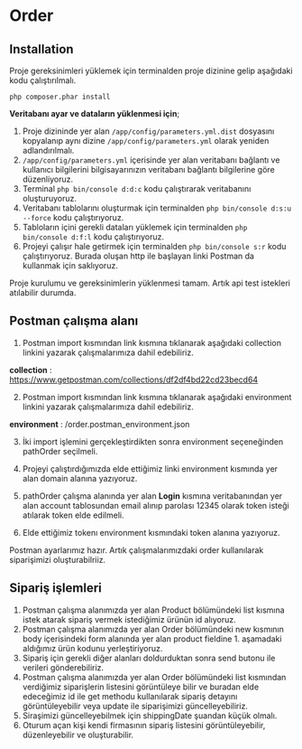 Order
========================

## Installation
  Proje gereksinimleri yüklemek için terminalden proje dizinine gelip aşağıdaki kodu çalıştırılmalı.

    php composer.phar install
**Veritabanı ayar ve dataların yüklenmesi için**;
1. Proje dizininde yer alan `/app/config/parameters.yml.dist` dosyasını kopyalanıp aynı dizine `/app/config/parameters.yml` olarak yeniden adlandırılmalı.
2. `/app/config/parameters.yml` içerisinde yer alan veritabanı bağlantı ve kullanıcı bilgilerini bilgisayarınızın veritabanı bağlantı bilgilerine göre düzenliyoruz.
3. Terminal `php bin/console d:d:c` kodu çalıştırarak veritabanını oluşturuyoruz.
4. Veritabanı tablolarını oluşturmak için terminalden `php bin/console d:s:u --force` kodu çalıştırıyoruz.
5. Tabloların içini gerekli dataları yüklemek için terminalden `php bin/console d:f:l` kodu çalıştırıyoruz.
6. Projeyi çalışır hale getirmek için terminalden `php bin/console s:r` kodu çalıştırıyoruz. Burada oluşan http ile başlayan linki Postman da kullanmak için saklıyoruz.

Proje kurulumu ve gereksinimlerin yüklenmesi tamam. Artık api test istekleri atılabilir durumda.

Postman çalışma alanı
--------------
1. Postman import kısmından link kısmına tıklanarak aşağıdaki collection linkini yazarak çalışmalarımıza dahil edebiliriz.

**collection** : https://www.getpostman.com/collections/df2df4bd22cd23becd64

2. Postman import kısmından link kısmına tıklanarak aşağıdaki environment linkini yazarak çalışmalarımıza dahil edebiliriz.

**environment** : /order.postman_environment.json

3. İki import işlemini gerçekleştirdikten sonra environment seçeneğinden pathOrder seçilmeli.

4. Projeyi çalıştırdığımızda elde ettiğimiz linki environment kısmında yer alan domain alanına yazıyoruz.

5. pathOrder çalışma alanında yer alan **Login** kısmına veritabanından yer alan account tablosundan email alınıp parolası 12345 olarak token isteği atılarak token elde edilmeli.

6. Elde ettiğimiz tokenı environment kısmındaki token alanına yazıyoruz.

Postman ayarlarımız hazır. Artık çalışmalarımızdaki  order kullanılarak siparişimizi oluşturabilriiz.


Sipariş işlemleri
--------------
1. Postman çalışma alanımızda yer alan Product bölümündeki list kısmına istek atarak sipariş vermek istediğimiz ürünün id alıyoruz.
2. Postman çalışma alanımızda yer alan Order bölümündeki new kısmının body içerisindeki form alanında yer alan product fieldine 1. aşamadaki aldığımız ürün kodunu yerleştiriyoruz.
3. Sipariş için gerekli diğer alanları doldurduktan sonra send butonu ile verileri gönderebiliriz.
4. Postman çalışma alanımızda yer alan Order bölümündeki list kısmından verdiğimiz siparişlerin listesini görüntüleye bilir ve buradan elde edeceğimiz id ile get methodu kullanılarak sipariş detayını görüntüleyebilir veya update ile siparişimizi güncelleyebiliriz.
5. Siraşimizi güncelleyebilmek için shippingDate şuandan küçük olmalı.
6. Oturum açan kişi kendi firmasının sipariş listesini görüntüleyebilir, düzenleyebilir ve oluşturabilir.